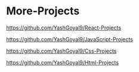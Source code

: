 # More-Projects

https://github.com/YashGoyal9/React-Projects

https://github.com/YashGoyal9/JavaScript-Projects

https://github.com/YashGoyal9/Css-Projects

https://github.com/YashGoyal9/Html-Projects
